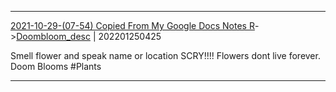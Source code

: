 ---
---

***
[2021-10-29-(07-54) Copied From My Google Docs Notes R](../../sessions/notes_brian/2021-10-29-(07-54)%20Copied%20From%20My%20Google%20Docs%20Notes%20R.md)->[Doombloom_desc](Insights/Attach/Doombloom_desc.md) | 202201250425

Smell flower and speak name or location SCRY!!!! Flowers dont live forever. Doom Blooms #Plants

***